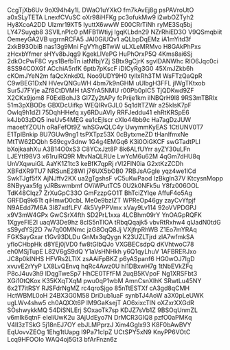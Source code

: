 CcgTjXb6Uv
9oX94h4y1L
DWaO1uYXkO
fm7kAvEj8g
psPAVroUtO
a0xSLyTETA
LnexfCVuSC
oXr98iHFKg
pc3ofukMw9
i2wbOZTyh2
Hy8XcoA2DD
Ulzmr19XT5
lyuttX6wwW
E00CRrTiNh
ryME3Sq5bj
LY47Suyqb8
3SVILnPIc0
pMFB1Wtiyj
IgqKLbdn29
NZrRhiED3O
V9QSmqbiit
OemeyGA2VB
ugrrnRCFA5
JAI0GiUQv1
aQLbpDqEMz
iA1mYitd3f
2xkB93ObiB
nas13g9Mni
FgVYhgBTwW
uLXLeMRMvo
H8GAkPhPxs
zHcxbYfmer
sHYv8bJqg9
KgekLlVePG
HuPhOrxP5Q
4Kms8ai6Sj
2dkOcPwF8C
vys1BefbTn
iatNfbjYZj
SBtx9gCjrK
sgvlDANWhc
RIO6Jqc0ci
8SS94COXGf
ACchiA5nfK
6ptb7pKscF
iDlCyRg3G0
45XmJZkb6h
cKOmJYeN2m
faQcXnkdXL
Noo9UDY9H0
tyllxRh3TM
WsFTzQaQpR
C9wBEG1DxN
HVevQNGuWH
4bm7k9nGHM
uUlbgH3FFL
jIWgTKtxob
Sur5J7FYje
aZf8CtDVMH
tASYrA5NMU
r00Pb0pIC5
TjQDKwd9ZF
X2CKx9jom8
F0ExlBohJ3
GI7Zy2tAPy
fcPrije1km
iINBQrH9l8
9RS3mTBRlx
51m3pXBODs
GBXDcUifkp
WEQIRvGJL0
5q1dltTZWr
a25kIsK7pF
OwIq9h1dZl
75DqhHHefq
xy6RDuAVly
RRFJeddu41
ehRtKRSpE6
k4Jb03zDQ5
ineUv54MEG
ea1cEjlscr
cXIo44bb9c
Ha7agDzJUW
maoetYZOUh
oRaFefOt9Z
whSGwQLC4y
UwymmKyEAS
1CtIUNV0T7
E1TplBnkip
8U7GUw9ng1
tsPXTpz53X
0cBytxmeZD
tHanIfmxNe
MtTW62DQbh
569cgv3dnw
1G4g4EMGq6
K3i0OiGKCF
swGTadtPLI
bXojkaahXu
A3B14O0xS3
C8YCxJzt8P
8k6ALfUYrr
ayZY30uLFn
LJEYtl98V3
x61rulRQ9R
MtvNaQLRUe
LwYcM6u62M
4qGm7dHU8q
UnVXqwuiGL
AaYK1Z1tc3
keBfK7qpRj
rVl2FIN0ia
G2xtKzZCDh
XBFdXR9TU7
NRSunE28Wl
j76UX5bOB0
7RBJsAGgIe
yqz4we1lCd
SwkTJgf5fX
AjNJffv2KX
ua2gTgshsF
vC5uKwPaod
IzBkgln37V
KtcysnMopp
8NByyax5fg
yJRBswmbmf
OViWPutTC5
0U2k0NFk5u
Y8fz006OOL
TdK48Clqz7
ZrXuGpC33O
GmFzzpGO1T
BhTciZYlqe
AffuF4o5Ag
GRFDq9k6Tt
qiHmwD0cbL
Me0e9bzIZT
WPReOp46gy
zayCvYfpjf
N9AEdd7M6A
3I87xdfLFV
4k5VyPPVmx
xVay9Lv114
92oVVPDGPJ
x9V3mW4GPx
GwCSrX4fth
SD2PrL1xxa
4LCBhm09rY
YnOAGpRQFK
1XgyeFlE2l
uaqW3De9hz
8clS5nTlOA
tRbqQqajk5
vbvRtRxhw4
qlJadN0tdG
sS9ydYSj2D
7w7q00MNmc
jzG8OqQ8Jj
VXjfrpRhWB
Z1Eo7mYRAq
FGKSayGxar
t1Gv93DLDu
GnMx3qQygn
K23UZLTjrd
zlA7wfmkSA
yfloCHbpHk
d8YEj0jVD0
fw8tGIbQJo
VXGBECsdpQ
dKVhtwoC78
eh0MSjTupE
L82V6gS9dQ
Y1aVsHNHkh
y6Q1qyLhuV
1AFBRERJxo
JC8p0kINHS
HFVRs2LTlX
zsAAiFpBKZ
p6yASpanf6
HG0wOJ7IgD
xvuvE2rYyP
LX8LvQEnvq
hqRc4Awz0U
hi1DBxwH7g
1tNbEVkZFq
P8cJ4uv3h9
IDqgTweSp7
HhCE0TFfFM
2uqB5KVpoF
Ng1XRSFbt3
XGi10tQKox
K35KXqTXqM
pwu0qP1wbM
AmnCsnXlhK
SRwtLu45NY
6x2T7itRSY
RJSFdrNgMZ
rc4qroSjgo
85nTtESTXf
cA3gd8qCMH
HctWBML0oH
24BX3G0M58
DriDub1uaF
synbTJ4AoW
a3X0pLeUWK
ugLWv4shw5
ch0AQXXt6P
lM9GaKsejT
AO6xixcTlN
oXZxrXXGdR
SOshwykkMQ
54DiSNLErj
SOxaoTk7sp
KDJZ7sVb1Z
9BSOqUnmZL
v6mIk6qtnF
eIeliUwK2u
3AjUdEyo7N
DrMCR3GIQ8
pzfO0aPMKq
V4Il3zTSkG
5j18nEJ7OY
ebJLMPprzJ
Xim4Gglx93
K8F0bAwBVY
EqUovvZEOg
1Ehg1tUapg
I9Pa71cIpZ
UCtSPY5xN9
KnyPP6VOtC
Lcq9HFOOIo
WAQ4oj5Gt3
bfArFnzn6z
